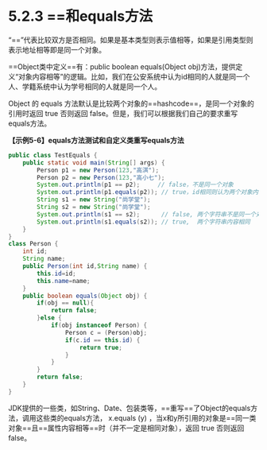# 5.2.3 ==和equals方法

   “==”代表比较双方是否相同。如果是基本类型则表示值相等，如果是引用类型则表示地址相等即是同一个对象。

   ==Object类中定义==有：public boolean equals(Object obj)方法，提供定义“对象内容相等”的逻辑。比如，我们在公安系统中认为id相同的人就是同一个人、学籍系统中认为学号相同的人就是同一个人。

   Object 的 equals 方法默认是比较两个对象的==hashcode==，是同一个对象的引用时返回 true 否则返回 false。但是，我们可以根据我们自己的要求重写equals方法。

**【示例5-6】equals方法测试和自定义类重写equals方法**

```java
public class TestEquals { 
    public static void main(String[] args) {
        Person p1 = new Person(123,"高淇");
        Person p2 = new Person(123,"高小七");     
        System.out.println(p1 == p2);     // false，不是同一个对象
        System.out.println(p1.equals(p2)); // true，id相同则认为两个对象内容相同
        String s1 = new String("尚学堂");
        String s2 = new String("尚学堂");
        System.out.println(s1 == s2);      // false, 两个字符串不是同一个对象
        System.out.println(s1.equals(s2)); // true,  两个字符串内容相同
    }
}
class Person {
    int id;
    String name;
    public Person(int id,String name) {
        this.id=id;
        this.name=name;
    }
    public boolean equals(Object obj) {
        if(obj == null){
            return false;
        }else {
            if(obj instanceof Person) {
                Person c = (Person)obj;
                if(c.id == this.id) {
                    return true;
                }
            }
        }
        return false;
    }
}
```

   JDK提供的一些类，如String、Date、包装类等，==重写==了Object的equals方法，调用这些类的equals方法， x.equals (y) ，当x和y所引用的对象是==同一类对象==且==属性内容相等==时（并不一定是相同对象），返回 true 否则返回 false。